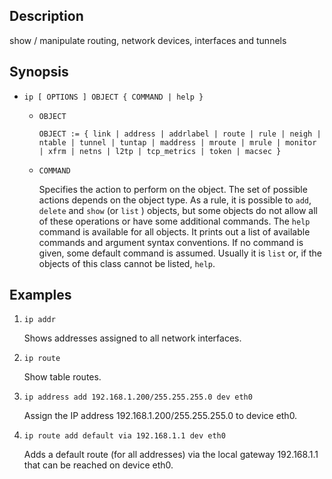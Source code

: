 ## Description

show / manipulate routing, network devices, interfaces and tunnels

## Synopsis

- `ip [ OPTIONS ] OBJECT { COMMAND | help }`

    - `OBJECT`
    
        `OBJECT := { link | address | addrlabel | route | rule | neigh | ntable | tunnel | tuntap | maddress | mroute | mrule | monitor | xfrm | netns | l2tp | tcp_metrics | token | macsec }`
    
    - `COMMAND`
    
        Specifies the action to perform on the object. The set of possible actions depends on the object type. As a rule, it is possible to `add`, `delete` and `show` (or `list` ) objects, but some objects do not allow all of these operations or have some additional commands. The `help` command is available for all objects. It prints out a list of available commands and argument syntax conventions. If no command is given, some default command is assumed. Usually it is `list` or, if the objects of this class cannot be listed, `help`.

## Examples

1. `ip addr`

    Shows addresses assigned to all network interfaces.

2. `ip route`

    Show table routes.

3. `ip address add 192.168.1.200/255.255.255.0 dev eth0`

    Assign the IP address 192.168.1.200/255.255.255.0 to device eth0.

4. `ip route add default via 192.168.1.1 dev eth0`

    Adds a default route (for all addresses) via the local gateway 192.168.1.1 that can be reached on device eth0.
